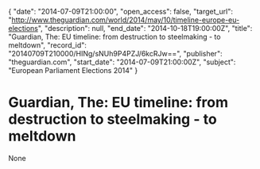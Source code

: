 {
  "date": "2014-07-09T21:00:00", 
  "open_access": false, 
  "target_url": "http://www.theguardian.com/world/2014/may/10/timeline-europe-eu-elections", 
  "description": null, 
  "end_date": "2014-10-18T19:00:00Z", 
  "title": "Guardian, The: EU timeline: from destruction to steelmaking - to meltdown", 
  "record_id": "20140709T210000/HINg/sNUh9P4PZJ/6kcRJw==", 
  "publisher": "theguardian.com", 
  "start_date": "2014-07-09T21:00:00Z", 
  "subject": "European Parliament Elections 2014"
}

# Guardian, The: EU timeline: from destruction to steelmaking - to meltdown

None